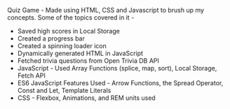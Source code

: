 Quiz Game - Made using HTML, CSS and Javascript to brush up my concepts.
Some of the topics covered in it -
- Saved high scores in Local Storage
- Created a progress bar
- Created a spinning loader icon
- Dynamically generated HTML in JavaScript
- Fetched trivia questions from Open Trivia DB API
- JavaScript - Used Array Functions (splice, map, sort), Local Storage, Fetch API
- ES6 JavaScript Features Used - Arrow Functions, the Spread Operator, Const and Let, Template Literals
- CSS - Flexbox, Animations, and REM units used
